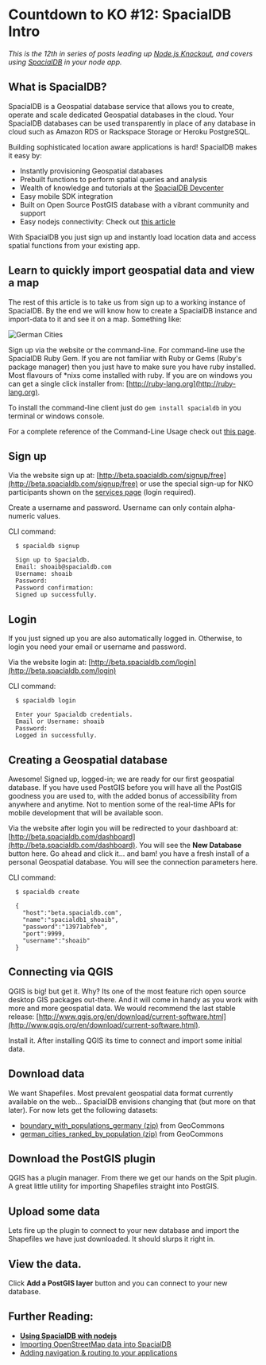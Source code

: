 # Countdown to KO #12: SpacialDB Intro

*This is the 12th in series of posts leading up [Node.js Knockout][1],
and covers using [SpacialDB][] in your node app.*

[1]: http://nodeknockout.com
[SpacialDB]: http://spacialdb.com

## What is SpacialDB?

SpacialDB is a Geospatial database service that allows you to create,
operate and scale dedicated Geospatial databases in the cloud. Your
SpacialDB databases can be used transparently in place of any database
in cloud such as Amazon RDS or Rackspace Storage or Heroku PostgreSQL.

Building sophisticated location aware applications is hard! SpacialDB
makes it easy by:

  * Instantly provisioning Geospatial databases
  * Prebuilt functions to perform spatial queries and analysis
  * Wealth of knowledge and tutorials at the [SpacialDB Devcenter]
  * Easy mobile SDK integration
  * Built on Open Source PostGIS database with a vibrant community and
    support
  * Easy nodejs connectivity: Check out [this article][2]


[SpacialDB Devcenter]: http://devcenter.spacialdb.com/
[2]: http://devcenter.spacialdb.com/Node.html

With SpacialDB you just sign up and instantly load location data and
access spatial functions from your existing app.

## Learn to quickly import geospatial data and view a map

The rest of this article is to take us from sign up to a working
instance of SpacialDB. By the end we will know how to create a SpacialDB
instance and import-data to it and see it on a map. Something like:

![German Cities](http://devcenter.spacialdb.com/img/German-Cities.png)

Sign up via the website or the command-line. For command-line use the
SpacialDB Ruby Gem. If you are not familiar with Ruby or Gems (Ruby's
package manager) then you just have to make sure you have ruby
installed. Most flavours of \*nixs come installed with ruby. If you are
on windows you can get a single click installer from:
[http://ruby-lang.org](http://ruby-lang.org).

To install the command-line client just do `gem install spacialdb` in
you terminal or windows console.

For a complete reference of the Command-Line Usage check out
[this page](http://devcenter.spacialdb.com/CLI-Usage.html).

## Sign up

Via the website sign up at:
[http://beta.spacialdb.com/signup/free](http://beta.spacialdb.com/signup/free)
or use the special sign-up for NKO participants shown on the [services
page](http://nodeknockout.com/services) (login required).

Create a username and password. Username can only contain alpha-numeric
values.

CLI command:

      $ spacialdb signup

      Sign up to Spacialdb.
      Email: shoaib@spacialdb.com
      Username: shoaib
      Password:
      Password confirmation:
      Signed up successfully.

## Login

If you just signed up you are also automatically logged in. Otherwise,
to login you need your email or username and password.

Via the website login at:
[http://beta.spacialdb.com/login](http://beta.spacialdb.com/login)

CLI command:

      $ spacialdb login

      Enter your Spacialdb credentials.
      Email or Username: shoaib
      Password:
      Logged in successfully.


## Creating a Geospatial database

Awesome! Signed up, logged-in; we are ready for our first geospatial
database. If you have used PostGIS before you will have all the PostGIS
goodness you are used to, with the added bonus of accessibility from
anywhere and anytime. Not to mention some of the real-time APIs for
mobile development that will be available soon.

Via the website after login you will be redirected to your dashboard at:
[http://beta.spacialdb.com/dashboard](http://beta.spacialdb.com/dashboard).
You will see the **New Database** button here. Go ahead and click it...
and bam! you have a fresh install of a personal Geospatial database. You
will see the connection parameters here.

CLI command:

      $ spacialdb create

      {
        "host":"beta.spacialdb.com",
        "name":"spacialdb1_shoaib",
        "password":"13971abfeb",
        "port":9999,
        "username":"shoaib"
      }


## Connecting via QGIS

QGIS is big! but get it. Why? Its one of the most feature rich open
source desktop GIS packages out-there. And it will come in handy as you
work with more and more geospatial data. We would recommend the last
stable release:
[http://www.qgis.org/en/download/current-software.html](http://www.qgis.org/en/download/current-software.html).

Install it. After installing QGIS its time to connect and import some
initial data.

## Download data

We want Shapefiles. Most prevalent geospatial data format currently
available on the web... SpacialDB envisions changing that (but more on
that later). For now lets get the following datasets:

* [boundary_with_populations_germany (zip)](http://j.mp/iwO6Ee) from GeoCommons
* [german_cities_ranked_by_population (zip)](http://j.mp/mc5sEc) from GeoCommons

## Download the PostGIS plugin

QGIS has a plugin manager. From there we get our hands on the Spit
plugin. A great little utility for importing Shapefiles straight into
PostGIS.

## Upload some data

Lets fire up the plugin to connect to your new database and import the
Shapefiles we have just downloaded. It should slurps it right in.

## View the data.

Click **Add a PostGIS layer** button and you can connect to your new
database.

## Further Reading:

* **[Using SpacialDB with nodejs](http://devcenter.spacialdb.com/Node.html)**
* [Importing OpenStreetMap data into SpacialDB](http://devcenter.spacialdb.com/Import-OSM.html)
* [Adding navigation & routing to your applications](http://devcenter.spacialdb.com/Routing-Introduction.html)
